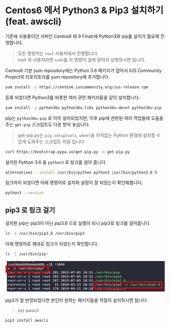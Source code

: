 # Centos6 에서 Python3 & Pip3 설치하기 (feat. awscli)

기존에 사용중이던 서버인 Centos6 (6.9 Final)에 Python3와 pip를 설치가 필요해 진행합니다.  
  
> 모든 명령어는 ```root``` 사용자에서 진행합니다.  
> root 외 사용자라면 ```sudo```를 각 명령어 앞에 넣어서 실행하시면 됩니다.


Centos6 기본 yum repository에는 Python 3.6 패키지가 없어서 IUS Community Project의 리포지토리를 yum repository에 추가합니다.

```bash
yum install -y https://centos6.iuscommunity.org/ius-release.rpm
```

등록 되었다면 Python3를 비롯한 여러 관련 패키지들을 같이 설치합니다.

```bash
yum install -y python36u python36u-libs python36u-devel python36u-pip
```

pip는 ```python36u-pip``` 로 이미 설치되었지만, 이후 pip에 관련된 여러 작업들에 도움을 주는 ```get-pip``` 스크립트도 다운 받아 놓습니다.

> get-pip.py는 ```pip```, ```setuptools```, ```wheel```을 아직없는 Python 환경에 설치할 수 있게 도와주는 스크립트 파일 입니다.

```bash
curl https://bootstrap.pypa.io/get-pip.py -o get-pip.py
```

설치된 Python 3.6 을 ```python3``` 로 링크를 걸어 줍니다.

```bash
alternatives --install /usr/bin/python python3 /usr/bin/python3.6 5
```

링크까지 되었다면 아래 명령어로 설치와 설정이 잘 되었는지 확인해봅니다.

```bash
python3 --version
```

## pip3 로 링크 걸기

설치된 pip는 pip3이 아닌 pip3.6 으로 실행이 되니 pip3로 링크를 걸어줍니다.

```bash
ln -s /usr/bin/pip3.6 /usr/bin/pip3
```

아래 명령어로 제대로 링크가 되었는지 확인합니다.

```bash
ls -l /usr/bin/pip*
```

![pip_result](./images/pip_result.png)

pip3가 잘 반영되었다면 본인이 원하는 패키지들을 적절히 설치하시면 됩니다.  
> ex) awscli

```bash
pip3 install awscli
```

